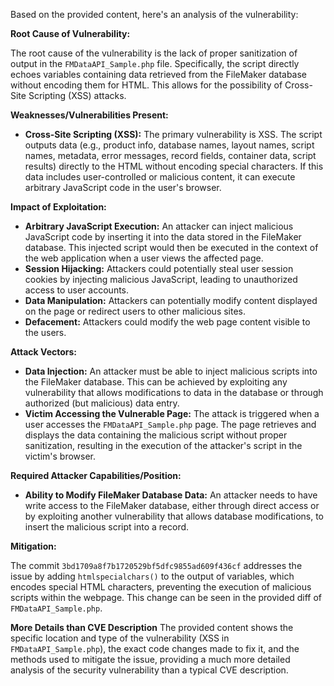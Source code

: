 Based on the provided content, here's an analysis of the vulnerability:

**Root Cause of Vulnerability:**

The root cause of the vulnerability is the lack of proper sanitization of output in the `FMDataAPI_Sample.php` file. Specifically, the script directly echoes variables containing data retrieved from the FileMaker database without encoding them for HTML. This allows for the possibility of Cross-Site Scripting (XSS) attacks.

**Weaknesses/Vulnerabilities Present:**

*   **Cross-Site Scripting (XSS):** The primary vulnerability is XSS. The script outputs data (e.g., product info, database names, layout names, script names, metadata, error messages, record fields, container data, script results) directly to the HTML without encoding special characters. If this data includes user-controlled or malicious content, it can execute arbitrary JavaScript code in the user's browser.

**Impact of Exploitation:**

*   **Arbitrary JavaScript Execution:** An attacker can inject malicious JavaScript code by inserting it into the data stored in the FileMaker database. This injected script would then be executed in the context of the web application when a user views the affected page.
*   **Session Hijacking:** Attackers could potentially steal user session cookies by injecting malicious JavaScript, leading to unauthorized access to user accounts.
*   **Data Manipulation:** Attackers can potentially modify content displayed on the page or redirect users to other malicious sites.
*   **Defacement:**  Attackers could modify the web page content visible to the users.

**Attack Vectors:**

*   **Data Injection:** An attacker must be able to inject malicious scripts into the FileMaker database. This can be achieved by exploiting any vulnerability that allows modifications to data in the database or through authorized (but malicious) data entry.
*   **Victim Accessing the Vulnerable Page:** The attack is triggered when a user accesses the `FMDataAPI_Sample.php` page. The page retrieves and displays the data containing the malicious script without proper sanitization, resulting in the execution of the attacker's script in the victim's browser.

**Required Attacker Capabilities/Position:**

*   **Ability to Modify FileMaker Database Data:** An attacker needs to have write access to the FileMaker database, either through direct access or by exploiting another vulnerability that allows database modifications, to insert the malicious script into a record.

**Mitigation:**

The commit `3bd1709a8f7b1720529bf5dfc9855ad609f436cf` addresses the issue by adding `htmlspecialchars()` to the output of variables, which encodes special HTML characters, preventing the execution of malicious scripts within the webpage. This change can be seen in the provided diff of `FMDataAPI_Sample.php`.

**More Details than CVE Description**
The provided content shows the specific location and type of the vulnerability (XSS in `FMDataAPI_Sample.php`), the exact code changes made to fix it, and the methods used to mitigate the issue, providing a much more detailed analysis of the security vulnerability than a typical CVE description.